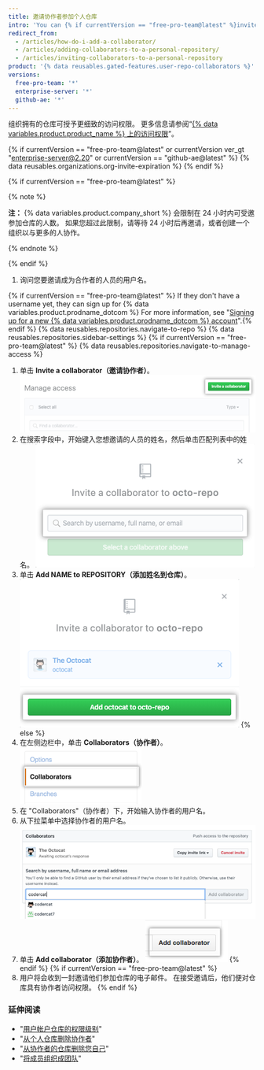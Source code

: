 ```yaml
---
title: 邀请协作者参加个人仓库
intro: 'You can {% if currentVersion == "free-pro-team@latest" %}invite users to become{% else %}add users as{% endif %} collaborators to your personal repository.'
redirect_from:
  - /articles/how-do-i-add-a-collaborator/
  - /articles/adding-collaborators-to-a-personal-repository/
  - /articles/inviting-collaborators-to-a-personal-repository
product: '{% data reusables.gated-features.user-repo-collaborators %}'
versions:
  free-pro-team: '*'
  enterprise-server: '*'
  github-ae: '*'
---
```


组织拥有的仓库可授予更细致的访问权限。 更多信息请参阅“[{% data variables.product.product_name %} 上的访问权限](/articles/access-permissions-on-github)”。

{% if currentVersion == "free-pro-team@latest" or currentVersion ver_gt "enterprise-server@2.20" or currentVersion == "github-ae@latest" %}
{% data reusables.organizations.org-invite-expiration %}
{% endif %}

{% if currentVersion == "free-pro-team@latest" %}

{% note %}

**注：** {% data variables.product.company_short %} 会限制在 24 小时内可受邀参加仓库的人数。 如果您超过此限制，请等待 24 小时后再邀请，或者创建一个组织以与更多的人协作。

{% endnote %}

{% endif %}

1. 询问您要邀请成为合作者的人员的用户名。

{% if currentVersion == "free-pro-team@latest" %} If they don't have a username yet, they can sign up for {% data variables.product.prodname_dotcom %} For more information, see "[Signing up for a new {% data variables.product.prodname_dotcom %} account](/articles/signing-up-for-a-new-github-account)".{% endif %}
{% data reusables.repositories.navigate-to-repo %}
{% data reusables.repositories.sidebar-settings %}
{% if currentVersion == "free-pro-team@latest" %}
{% data reusables.repositories.navigate-to-manage-access %}
1. 单击 **Invite a collaborator（邀请协作者）**。 !["邀请协作者" 按钮](/assets/images/help/repository/invite-a-collaborator-button.png)
2. 在搜索字段中，开始键入您想邀请的人员的姓名，然后单击匹配列表中的姓名。 ![搜索字段以键入要邀请加入仓库的人员姓名](/assets/images/help/repository/manage-access-invite-search-field-user.png)
3. 单击 **Add NAME to REPOSITORY（添加姓名到仓库）**。 ![用于添加协作者的按钮](/assets/images/help/repository/add-collaborator-user-repo.png)
{% else %}
5. 在左侧边栏中，单击 **Collaborators（协作者）**。 ![突出显示协作者的仓库设置侧边栏](/assets/images/help/repository/user-account-repo-settings-collaborators.png)
6. 在 "Collaborators"（协作者）下，开始输入协作者的用户名。
7. 从下拉菜单中选择协作者的用户名。 ![协作者列表下拉菜单](/assets/images/help/repository/repo-settings-collab-autofill.png)
8. 单击 **Add collaborator（添加协作者）**。 ![添加按钮](/assets/images/help/repository/repo-settings-collab-add.png)
{% endif %}
{% if currentVersion == "free-pro-team@latest" %}
9. 用户将会收到一封邀请他们参加仓库的电子邮件。 在接受邀请后，他们便对仓库具有协作者访问权限。
{% endif %}

### 延伸阅读

- "[用户帐户仓库的权限级别](/articles/permission-levels-for-a-user-account-repository/#collaborator-access-on-a-repository-owned-by-a-user-account)"
- "[从个人仓库删除协作者](/articles/removing-a-collaborator-from-a-personal-repository)"
- "[从协作者的仓库删除您自己](/articles/removing-yourself-from-a-collaborator-s-repository)"
- "[将成员组织成团队](/articles/organizing-members-into-teams)"
